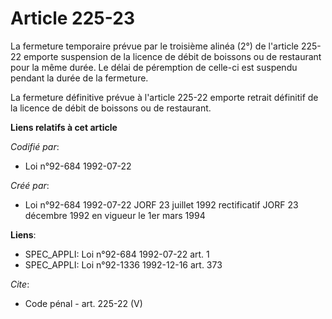 # Article 225-23

La fermeture temporaire prévue par le troisième alinéa (2°) de l'article 225-22 emporte suspension de la licence de débit de
boissons ou de restaurant pour la même durée. Le délai de péremption de celle-ci est suspendu pendant la durée de la
fermeture. 

La fermeture définitive prévue à l'article 225-22 emporte retrait définitif de la licence de débit de boissons ou de
restaurant.

**Liens relatifs à cet article**

_Codifié par_:

  - Loi n°92-684 1992-07-22

_Créé par_:

  - Loi n°92-684 1992-07-22 JORF 23 juillet 1992 rectificatif JORF 23 décembre 1992 en vigueur le 1er mars 1994

**Liens**:

  - SPEC_APPLI: Loi n°92-684 1992-07-22 art. 1
  - SPEC_APPLI: Loi n°92-1336 1992-12-16 art. 373

_Cite_:

  - Code pénal - art. 225-22 (V)
